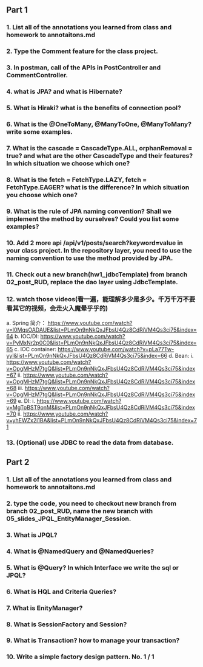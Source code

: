 ## Part 1
### 1. List all of the annotations you learned from class and homework to annotaitons.md

### 2. Type the Comment feature for the class project.

### 3. In postman, call of the APIs in PostController and CommentController.

### 4. what is JPA? and what is Hibernate?

### 5. What is Hiraki? what is the benefits of connection pool?

### 6. What is the @OneToMany, @ManyToOne, @ManyToMany? write some examples.

### 7. What is the cascade = CascadeType.ALL, orphanRemoval = true? and what are the other CascadeType and their features? In which situation we choose which one?
### 8. What is the fetch = FetchType.LAZY, fetch = FetchType.EAGER? what is the difference? In which situation you choose which one?
### 9. What is the rule of JPA naming convention? Shall we implement the method by ourselves? Could you list some examples?
### 10. Add 2 more api /api/v1/posts/search?keyword=value in your class project. In the repository layer, you need to use the naming convention to use the method provided by JPA.
### 11. Check out a new branch(hw1_jdbcTemplate) from branch 02_post_RUD, replace the dao layer using JdbcTemplate.
### 12. watch those videos(看⼀遍，能理解多少是多少。千万千万不要看其它的视频，会⾛⽕⼊魔晕乎乎的)
a. Spring 简介： https://www.youtube.com/watch?v=l0MqsOADAUE&list=PLmOn9nNkQxJFbsU4Qz8CdRiVM4Qs3ci75&index=64
b. IOC/DI: https://www.youtube.com/watch?v=PyMxNr2p0C0&list=PLmOn9nNkQxJFbsU4Qz8CdRiVM4Qs3ci75&index=65
c. IOC container: https://www.youtube.com/watch?v=pLa77Tw-yyI&list=PLmOn9nNkQxJFbsU4Qz8CdRiVM4Qs3ci75&index=66
d. Bean:
    i. https://www.youtube.com/watch?v=OpgMHzM7tgQ&list=PLmOn9nNkQxJFbsU4Qz8CdRiVM4Qs3ci75&index=67
    ii. https://www.youtube.com/watch?v=OpgMHzM7tgQ&list=PLmOn9nNkQxJFbsU4Qz8CdRiVM4Qs3ci75&index=68
    iii. https://www.youtube.com/watch?v=OpgMHzM7tgQ&list=PLmOn9nNkQxJFbsU4Qz8CdRiVM4Qs3ci75&index=69
e. DI:
    i. https://www.youtube.com/watch?v=MgTpBST9onM&list=PLmOn9nNkQxJFbsU4Qz8CdRiVM4Qs3ci75&index=70
    ii. https://www.youtube.com/watch?v=yhEWZx2i1BA&list=PLmOn9nNkQxJFbsU4Qz8CdRiVM4Qs3ci75&index=71
### 13. (Optional) use JDBC to read the data from database.

## Part 2
### 1. List all of the annotations you learned from class and homework to annotaitons.md
### 2. type the code, you need to checkout new branch from branch 02_post_RUD, name the new branch with 05_slides_JPQL_EntityManager_Session.
### 3. What is JPQL?
### 4. What is @NamedQuery and @NamedQueries?
### 5. What is @Query? In which Interface we write the sql or JPQL?
### 6. What is HQL and Criteria Queries?
### 7. What is EnityManager?
### 8. What is SessionFactory and Session?
### 9. What is Transaction? how to manage your transaction?
### 10. Write a simple factory design pattern. No. 1 / 1